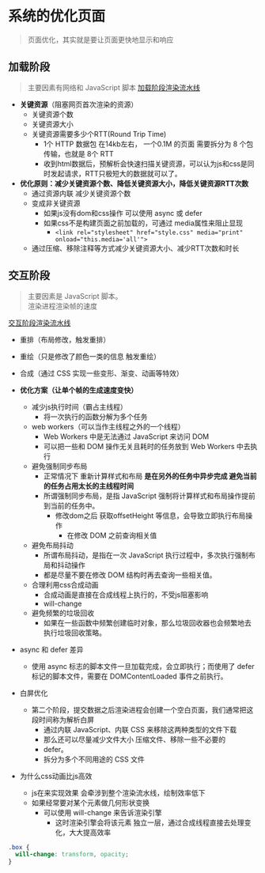 #  系统的优化页面
> 页面优化，其实就是要让页面更快地显示和响应

## 加载阶段
> 主要因素有网络和 JavaScript 脚本
[加载阶段渲染流水线](./res/%E5%8A%A0%E8%BD%BD%E9%98%B6%E6%AE%B5%E6%B8%B2%E6%9F%93%E6%B5%81%E6%B0%B4%E7%BA%BF.webp)

- **关键资源**（阻塞网页首次渲染的资源）
  - 关键资源个数
  - 关键资源大小
  - 关键资源需要多少个RTT(Round Trip Time)
    - 1个 HTTP 数据包 在14kb左右， 一个0.1M 的页面 需要拆分为 8 个包传输，也就是 8个 RTT
    - 收到html数据后，预解析会快速扫描关键资源，可以认为js和css是同时发起请求，RTT只极短大的数据就可以了。
- **优化原则：减少关键资源个数、降低关键资源大小，降低关键资源RTT次数**
  - 通过资源内联 减少关键资源个数
  - 变成非关键资源
    - 如果js没有dom和css操作 可以使用 async 或 defer 
    - 如果css不是构建页面之前加载的，可通过 media属性来阻止显现
      - `<link rel="stylesheet" href="style.css" media="print" onload="this.media='all'">`
  - 通过压缩、移除注释等方式减少关键资源大小、减少RTT次数和时长


## 交互阶段
> 主要因素是 JavaScript 脚本。\
> 渲染进程渲染帧的速度

[交互阶段渲染流水线](./res/%E4%BA%A4%E4%BA%92%E9%98%B6%E6%AE%B5%E6%B8%B2%E6%9F%93%E6%B5%81%E6%B0%B4%E7%BA%BF.webp)

- 重排（布局修改，触发重排）
- 重绘（只是修改了颜色一类的信息 触发重绘）
- 合成（通过 CSS 实现一些变形、渐变、动画等特效）
- **优化方案（让单个帧的生成速度变快）**
  - 减少js执行时间（霸占主线程）
    - 将一次执行的函数分解为多个任务
  - web workers（可以当作主线程之外的一个线程）
    - Web Workers 中是无法通过 JavaScript 来访问 DOM
    - 可以把一些和 DOM 操作无关且耗时的任务放到 Web Workers 中去执行
  - 避免强制同步布局
    - 正常情况下 重新计算样式和布局 **是在另外的任务中异步完成 避免当前的任务占用太长的主线程时间**
    - 所谓强制同步布局，是指 JavaScript 强制将计算样式和布局操作提前到当前的任务中。
      - 修改dom之后 获取offsetHeight 等信息，会导致立即执行布局操作
        - 在修改 DOM 之前查询相关值
  - 避免布局抖动
    - 所谓布局抖动，是指在一次 JavaScript 执行过程中，多次执行强制布局和抖动操作
    - 都是尽量不要在修改 DOM 结构时再去查询一些相关值。
  - 合理利用css合成动画
    - 合成动画是直接在合成线程上执行的，不受js阻塞影响
    - will-change
  - 避免频繁的垃圾回收
    - 如果在一些函数中频繁创建临时对象，那么垃圾回收器也会频繁地去执行垃圾回收策略。





- async 和 defer 差异
  - 使用 async 标志的脚本文件一旦加载完成，会立即执行；而使用了 defer 标记的脚本文件，需要在 DOMContentLoaded 事件之前执行。

- 白屏优化
  - 第二个阶段，提交数据之后渲染进程会创建一个空白页面，我们通常把这段时间称为解析白屏
    - 通过内联 JavaScript、内联 CSS 来移除这两种类型的文件下载
    - 那么还可以尽量减少文件大小 压缩文件、移除一些不必要的
    - defer。
    - 拆分为多个不同用途的 CSS 文件

- 为什么css动画比js高效
  - js在来实现效果 会牵涉到整个渲染流水线，绘制效率低下
  - 如果经常要对某个元素做几何形状变换
    - 可以使用 will-change 来告诉渲染引擎
      - 这时渲染引擎会将该元素 独立一层，通过合成线程直接去处理变化，大大提高效率

```CSS
.box {
  will-change: transform, opacity;
}
```